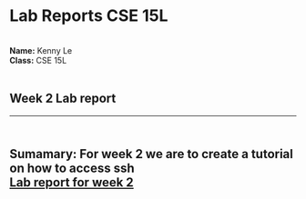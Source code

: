 # Lab Reports CSE 15L 
<br/> **Name:** 
Kenny Le
<br/>  **Class:**
CSE 15L
<br/>
<br/>

## Week 2 Lab report
---
<br/> **Sumamary:**
For week 2 we are to create a tutorial on how to access ssh 
<br/> [Lab report for week 2](https://redagent750.github.io/lab-report-1-week-2.md/week-2-lab-report.html)
---